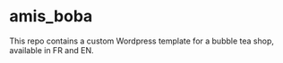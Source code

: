 # amis_boba
This repo contains a custom Wordpress template for a bubble tea shop, available in FR and EN.

